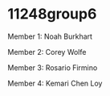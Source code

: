 # 11248group6

Member 1: Noah Burkhart

Member 2: Corey Wolfe

Member 3: Rosario Firmino

Member 4: Kemari Chen Loy
